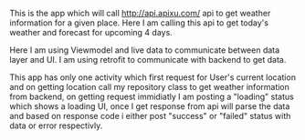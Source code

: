 This is the app which will call http://api.apixu.com/ api to get weather information for a given place. Here I am calling this api to get today's weather and forecast for upcoming 4 days.

Here I am using Viewmodel and live data to communicate between data layer and UI. I am using retrofit to communicate with backend to get data.

This app has only one activity which first request for User's current location and on getting location call my repository class to get weather information from backend, on getting request immidiatly I am posting a "loading" status which shows a loading UI, once I get response from api will parse the data and based on response code i either post "success" or "failed" status with data or error respectivly.
